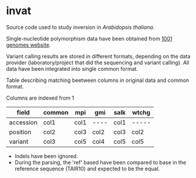 invat
=====
Source code used to study inversion in *Arabidopsis thaliana*.

Single-nucleotide polymorphism data have been obtained from [1001 genomes website](http://1001genomes.org).

Variant calling results are stored in different formats,
depending on the data provider (laboratory/project that did the sequencing and variant calling).
All data have been integrated into single common format.

Table describing matching beetween columns in original data and common format.

Columns are indexed from 1


| field     | common | mpi  | gmi  | salk | wtchg |
|-----------|--------|------|------|------|-------|
| accession | col1   | col1 | ---- | col1 | ----- |
| position  | col2   | col3 | col2 | col3 | col2  |
| variant   | col3   | col5 | col4 | col5 | col5  |

* Indels have been ignored.
* During the parsing, the 'ref' based have been compared to base in the reference sequence (TAIR10) and expected to be the equal.
